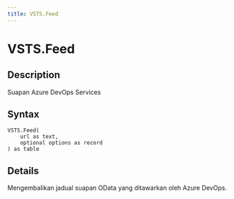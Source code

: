 ```yaml
---
title: VSTS.Feed
---
```


# VSTS.Feed


## Description

Suapan Azure DevOps Services


## Syntax

```powerquery
VSTS.Feed(
    url as text,
    optional options as record
) as table
```


## Details

Mengembalikan jadual suapan OData yang ditawarkan oleh Azure DevOps.


